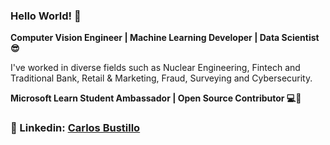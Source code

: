 ### Hello World! 👋

**Computer Vision Engineer | Machine Learning Developer | Data Scientist 😎**

I've worked in diverse fields such as Nuclear Engineering, Fintech and Traditional Bank, Retail & Marketing, Fraud, Surveying and Cybersecurity.

**Microsoft Learn Student Ambassador | Open Source Contributor 💻🙌**

### :rocket: Linkedin: [Carlos Bustillo](https://www.linkedin.com/in/carlos-bustillo-74514b1b6/) 
